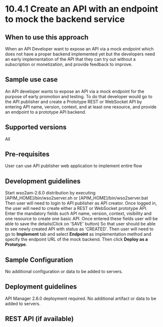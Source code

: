 # 10.4.1 Create an API with an endpoint to mock the backend service

## When to use this approach
When an API Developer want to expose an API via a mock endpoint which does not have a proper backend implemented yet but the developers need an early implementation of the API that they can try out without a subscription or monetization, and provide feedback to improve.

## Sample use case
An API developer wants to expose an API via a mock endpoint for the purpose of early promotion and testing. To do that developer would go to the API publisher and create a Prototype REST or WebSocket API by entering API name, version, context, and at least one resource, and provide an endpoint to a prototype API backend.

## Supported versions
All

## Pre-requisites
User can use API publisher web application to implement entire flow

## Development guidelines
Start wso2am-2.6.0 distribution by executing [APIM_HOME]/bin/wso2server.sh or [APIM_HOME]/bin/wso2server.bat 
Then user will need to login to API publisher as API creator. Once logged in, the user will need to create either a REST or WebSocket prototype API. Enter the mandatory fields such API name, version, context, visibility and one resource to create one basic API. Once entered these fields user will be able to save the details(Click on 'SAVE' button)
So that user should be able to see newly created API with status as 'CREATED'. Then user will need to go to **Implement** tab and select **Endpoint** as implementation method and specify the endpoint URL of the mock backend. Then click **Deploy as a Prototype**.

## Sample Configuration
No additional configuration or data to be added to servers.

## Deployment guidelines
API Manager 2.6.0 deployment required. No additional artifact or data to be added to servers.

## REST API (if available)
